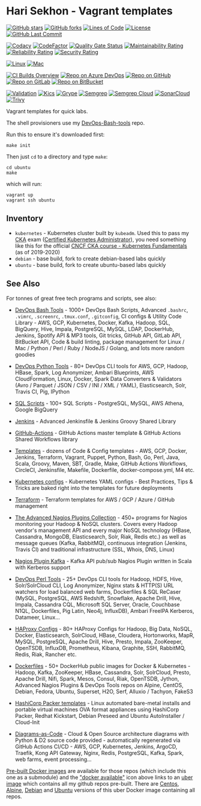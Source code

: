 # Hari Sekhon - Vagrant templates

[![GitHub stars](https://img.shields.io/github/stars/HariSekhon/Vagrant-templates?logo=github)](https://github.com/HariSekhon/Vagrant-templates/stargazers)
[![GitHub forks](https://img.shields.io/github/forks/HariSekhon/Vagrant-templates?logo=github)](https://github.com/HariSekhon/Vagrant-templates/network)
[![Lines of Code](https://img.shields.io/badge/lines%20of%20code-1k-lightgrey?logo=codecademy)](https://github.com/HariSekhon/Vagrant-templates#Hari-Sekhon---Vagrant-templates)
[![License](https://img.shields.io/badge/license-MIT-green)](https://github.com/HariSekhon/Vagrant-templates/blob/master/LICENSE)
[![GitHub Last Commit](https://img.shields.io/github/last-commit/HariSekhon/Vagrant-templates?logo=github)](https://github.com/HariSekhon/Vagrant-templates/commits/master)

[![Codacy](https://app.codacy.com/project/badge/Grade/dffc1bfd13404c95b5a0ab97fd47974e)](https://www.codacy.com/gh/HariSekhon/Vagrant-templates/dashboard)
[![CodeFactor](https://www.codefactor.io/repository/github/harisekhon/Vagrant-templates/badge)](https://www.codefactor.io/repository/github/harisekhon/Vagrant-templates)
[![Quality Gate Status](https://sonarcloud.io/api/project_badges/measure?project=HariSekhon_Vagrant-templates&metric=alert_status)](https://sonarcloud.io/dashboard?id=HariSekhon_Vagrant-templates)
[![Maintainability Rating](https://sonarcloud.io/api/project_badges/measure?project=HariSekhon_Vagrant-templates&metric=sqale_rating)](https://sonarcloud.io/dashboard?id=HariSekhon_Vagrant-templates)
[![Reliability Rating](https://sonarcloud.io/api/project_badges/measure?project=HariSekhon_Vagrant-templates&metric=reliability_rating)](https://sonarcloud.io/dashboard?id=HariSekhon_Vagrant-templates)
[![Security Rating](https://sonarcloud.io/api/project_badges/measure?project=HariSekhon_Vagrant-templates&metric=security_rating)](https://sonarcloud.io/dashboard?id=HariSekhon_Vagrant-templates)

[![Linux](https://img.shields.io/badge/OS-Linux-blue?logo=linux)](https://github.com/HariSekhon/DevOps-Bash-tools#hari-sekhon---devops-bash-tools)
[![Mac](https://img.shields.io/badge/OS-Mac-blue?logo=apple)](https://github.com/HariSekhon/DevOps-Bash-tools#hari-sekhon---devops-bash-tools)

[![CI Builds Overview](https://img.shields.io/badge/CI%20Builds-Overview%20Page-blue?logo=circleci)](https://harisekhon.github.io/CI-CD/)
[![Repo on Azure DevOps](https://img.shields.io/badge/repo-Azure%20DevOps-0078D7?logo=azure%20devops)](https://dev.azure.com/HariSekhon/GitHub/_git/Vagrant-templates)
[![Repo on GitHub](https://img.shields.io/badge/repo-GitHub-2088FF?logo=github)](https://github.com/HariSekhon/Vagrant-templates)
[![Repo on GitLab](https://img.shields.io/badge/repo-GitLab-FCA121?logo=gitlab)](https://gitlab.com/HariSekhon/Vagrant-templates)
[![Repo on BitBucket](https://img.shields.io/badge/repo-BitBucket-0052CC?logo=bitbucket)](https://bitbucket.org/HariSekhon/Vagrant-templates)

[![Validation](https://github.com/HariSekhon/Vagrant-templates/actions/workflows/validate.yaml/badge.svg)](https://github.com/HariSekhon/Vagrant-templates/actions/workflows/validate.yaml)
[![Kics](https://github.com/HariSekhon/Vagrant-templates/actions/workflows/kics.yaml/badge.svg)](https://github.com/HariSekhon/Vagrant-templates/actions/workflows/kics.yaml)
[![Grype](https://github.com/HariSekhon/Vagrant-templates/actions/workflows/grype.yaml/badge.svg)](https://github.com/HariSekhon/Vagrant-templates/actions/workflows/grype.yaml)
[![Semgrep](https://github.com/HariSekhon/Vagrant-templates/actions/workflows/semgrep.yaml/badge.svg)](https://github.com/HariSekhon/Vagrant-templates/actions/workflows/semgrep.yaml)
[![Semgrep Cloud](https://github.com/HariSekhon/Vagrant-templates/actions/workflows/semgrep-cloud.yaml/badge.svg)](https://github.com/HariSekhon/Vagrant-templates/actions/workflows/semgrep-cloud.yaml)
[![SonarCloud](https://github.com/HariSekhon/Vagrant-templates/actions/workflows/sonarcloud.yaml/badge.svg)](https://github.com/HariSekhon/Vagrant-templates/actions/workflows/sonarcloud.yaml)
[![Trivy](https://github.com/HariSekhon/Vagrant-templates/actions/workflows/trivy.yaml/badge.svg)](https://github.com/HariSekhon/Vagrant-templates/actions/workflows/trivy.yaml)


Vagrant templates for quick labs.

The shell provisioners use my [DevOps-Bash-tools](https://github.com/HariSekhon/DevOps-Bash-tools) repo.

Run this to ensure it's downloaded first:

```shell
make init
```

Then just `cd` to a directory and type `make`:

```shell
cd ubuntu
make
```

which will run:
```shell
vagrant up
vagrant ssh ubuntu
```


## Inventory

- `kubernetes` - Kubernetes cluster built by `kubeadm`. Used this to pass my [CKA](https://www.cncf.io/certification/cka/) exam ([Certified Kubernetes Administrator](https://www.cncf.io/certification/cka/)), you need something like this for the official [CNCF CKA course - Kubernetes Fundamentals](https://training.linuxfoundation.org/training/kubernetes-fundamentals/) (as of 2019-2020)
- `debian` - base build, fork to create debian-based labs quickly
- `ubuntu` - base build, fork to create ubuntu-based labs quickly


## See Also

For tonnes of great free tech programs and scripts, see also:

- [DevOps Bash Tools](https://github.com/HariSekhon/DevOps-Bash-tools) - 1000+ DevOps Bash Scripts, Advanced `.bashrc`, `.vimrc`, `.screenrc`, `.tmux.conf`, `.gitconfig`, CI configs & Utility Code Library - AWS, GCP, Kubernetes, Docker, Kafka, Hadoop, SQL, BigQuery, Hive, Impala, PostgreSQL, MySQL, LDAP, DockerHub, Jenkins, Spotify API & MP3 tools, Git tricks, GitHub API, GitLab API, BitBucket API, Code & build linting, package management for Linux / Mac / Python / Perl / Ruby / NodeJS / Golang, and lots more random goodies

- [DevOps Python Tools](https://github.com/HariSekhon/DevOps-Python-tools) - 80+ DevOps CLI tools for AWS, GCP, Hadoop, HBase, Spark, Log Anonymizer, Ambari Blueprints, AWS CloudFormation, Linux, Docker, Spark Data Converters & Validators (Avro / Parquet / JSON / CSV / INI / XML / YAML), Elasticsearch, Solr, Travis CI, Pig, IPython

- [SQL Scripts](https://github.com/HariSekhon/SQL-scripts) - 100+ SQL Scripts - PostgreSQL, MySQL, AWS Athena, Google BigQuery

- [Jenkins](https://github.com/HariSekhon/Jenkins) - Advanced Jenkinsfile & Jenkins Groovy Shared Library

- [GitHub-Actions](https://github.com/HariSekhon/GitHub-Actions) - GitHub Actions master template & GitHub Actions Shared Workflows library

- [Templates](https://github.com/HariSekhon/Templates) - dozens of Code & Config templates - AWS, GCP, Docker, Jenkins, Terraform, Vagrant, Puppet, Python, Bash, Go, Perl, Java, Scala, Groovy, Maven, SBT, Gradle, Make, GitHub Actions Workflows, CircleCI, Jenkinsfile, Makefile, Dockerfile, docker-compose.yml, M4 etc.

- [Kubernetes configs](https://github.com/HariSekhon/Kubernetes-configs) - Kubernetes YAML configs - Best Practices, Tips & Tricks are baked right into the templates for future deployments

- [Terraform](https://github.com/HariSekhon/Terraform) - Terraform templates for AWS / GCP / Azure / GitHub management

- [The Advanced Nagios Plugins Collection](https://github.com/HariSekhon/Nagios-Plugins) - 450+ programs for Nagios monitoring your Hadoop & NoSQL clusters. Covers every Hadoop vendor's management API and every major NoSQL technology (HBase, Cassandra, MongoDB, Elasticsearch, Solr, Riak, Redis etc.) as well as message queues (Kafka, RabbitMQ), continuous integration (Jenkins, Travis CI) and traditional infrastructure (SSL, Whois, DNS, Linux)

- [Nagios Plugin Kafka](https://github.com/HariSekhon/Nagios-Plugin-Kafka) - Kafka API pub/sub Nagios Plugin written in Scala with Kerberos support

- [DevOps Perl Tools](https://github.com/harisekhon/perl-tools) - 25+ DevOps CLI tools for Hadoop, HDFS, Hive, Solr/SolrCloud CLI, Log Anonymizer, Nginx stats & HTTP(S) URL watchers for load balanced web farms, Dockerfiles & SQL ReCaser (MySQL, PostgreSQL, AWS Redshift, Snowflake, Apache Drill, Hive, Impala, Cassandra CQL, Microsoft SQL Server, Oracle, Couchbase N1QL, Dockerfiles, Pig Latin, Neo4j, InfluxDB), Ambari FreeIPA Kerberos, Datameer, Linux...

- [HAProxy Configs](https://github.com/HariSekhon/HAProxy-configs) - 80+ HAProxy Configs for Hadoop, Big Data, NoSQL, Docker, Elasticsearch, SolrCloud, HBase, Cloudera, Hortonworks, MapR, MySQL, PostgreSQL, Apache Drill, Hive, Presto, Impala, ZooKeeper, OpenTSDB, InfluxDB, Prometheus, Kibana, Graphite, SSH, RabbitMQ, Redis, Riak, Rancher etc.

- [Dockerfiles](https://github.com/HariSekhon/Dockerfiles) - 50+ DockerHub public images for Docker & Kubernetes - Hadoop, Kafka, ZooKeeper, HBase, Cassandra, Solr, SolrCloud, Presto, Apache Drill, Nifi, Spark, Mesos, Consul, Riak, OpenTSDB, Jython, Advanced Nagios Plugins & DevOps Tools repos on Alpine, CentOS, Debian, Fedora, Ubuntu, Superset, H2O, Serf, Alluxio / Tachyon, FakeS3

- [HashiCorp Packer templates](https://github.com/HariSekhon/Packer-templates) - Linux automated bare-metal installs and portable virtual machines OVA format appliances using HashiCorp Packer, Redhat Kickstart, Debian Preseed and Ubuntu AutoInstaller / Cloud-Init

- [Diagrams-as-Code](https://github.com/HariSekhon/Diagrams-as-Code) - Cloud & Open Source architecture diagrams with Python & D2 source code provided - automatically regenerated via GitHub Actions CI/CD - AWS, GCP, Kubernetes, Jenkins, ArgoCD, Traefik, Kong API Gateway, Nginx, Redis, PostgreSQL, Kafka, Spark, web farms, event processing...

[Pre-built Docker images](https://hub.docker.com/u/harisekhon/) are available for those repos (which include this one as a submodule) and the ["docker available"](https://hub.docker.com/r/harisekhon/centos-github/)  icon above links to an [uber image](https://hub.docker.com/r/harisekhon/centos-github/) which contains all my github repos pre-built. There are [Centos](https://hub.docker.com/r/harisekhon/centos-github/), [Alpine](https://hub.docker.com/r/harisekhon/alpine-github/), [Debian](https://hub.docker.com/r/harisekhon/debian-github/) and [Ubuntu](https://hub.docker.com/r/harisekhon/ubuntu-github/) versions of this uber Docker image containing all repos.
